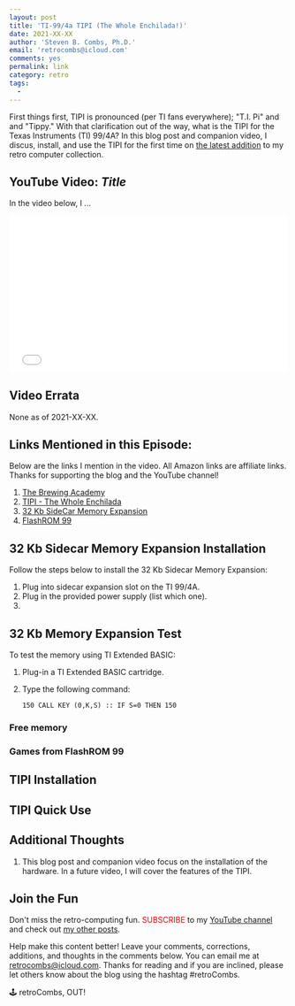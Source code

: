 ```yaml
---
layout: post
title: 'TI-99/4a TIPI (The Whole Enchilada!)'
date: 2021-XX-XX
author: 'Steven B. Combs, Ph.D.'
email: 'retrocombs@icloud.com'
comments: yes
permalink: link
category: retro
tags:
  - 
---
```


First things first, TIPI is pronounced (per TI fans everywhere); "T.I. Pi" and and "Tippy." With that clarification out of the way, what is the TIPI for the Texas Instruments (TI) 99/4A? In this blog post and companion video, I discus, install, and use the TIPI for the first time on [the latest addition](https://www.stevencombs.com/first-ti994a) to my retro computer collection.

## YouTube Video: _Title_

In the video below, I ...

<div style="position:relative;padding-top:56.25%;"><p><iframe src="link" frameborder="0" allowfullscreen="true" mozallowfullscreen="true" webkitallowfullscreen="true" style="position:absolute;top:0;left:0;width:100%;height:100%;"></iframe></p></div>

## Video Errata

None as of 2021-XX-XX.

## Links Mentioned in this Episode:

Below are the links I mention in the video. All Amazon links are affiliate links. Thanks for supporting the blog and the YouTube channel!

1. [The Brewing Academy](link)
2. [TIPI - The Whole Enchilada](link)
3. [32 Kb SideCar Memory Expansion ](https://thebrewingacademy.com/collections/ti-99-4a/products/ti-99-4a-32k-external-expansion)
4. [FlashROM 99](https://thebrewingacademy.com/collections/ti-99-4a/products/texas-instruments-99-4a-flashrom-99)

## 32 Kb Sidecar Memory Expansion Installation

Follow the steps below to install the 32 Kb Sidecar Memory Expansion:

1. Plug into sidecar expansion slot on the TI 99/4A.
2. Plug in the provided power supply (list which one).
3. 

## 32 Kb Memory Expansion Test

To test the memory using TI Extended BASIC:

1. Plug-in a TI Extended BASIC cartridge.
2. Type the following command:

    `150 CALL KEY (0,K,S) :: IF S=0 THEN 150` 


### Free memory
### Games from FlashROM 99

## TIPI Installation

## TIPI Quick Use

## Additional Thoughts

1. This blog post and companion video focus on the installation of the hardware. In a future video, I will cover the features of the TIPI.

## Join the Fun

Don't miss the retro-computing fun. <font color="red">SUBSCRIBE</font> to my [YouTube channel](https://www.youtube.com/stevencombs) and check out [my other posts](https://www.stevencombs.com).

Help make this content better! Leave your comments, corrections, additions, and thoughts in the comments below. You can email me at [retrocombs@icloud.com](mailto:retrocombs@icloud.com). Thanks for reading and if you are inclined, please let others know about the blog using the hashtag #retroCombs.

🕹️ retroCombs, OUT!